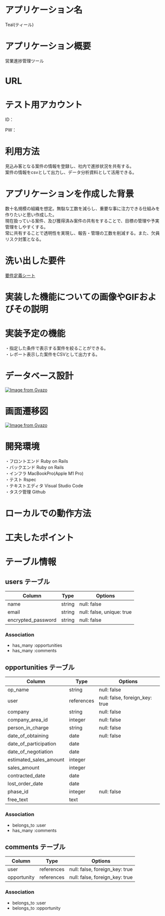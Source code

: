 # アプリケーション名
Teal(ティール)

# アプリケーション概要
営業進捗管理ツール

# URL


# テスト用アカウント
ID：

PW：

# 利用方法
見込み客となる案件の情報を登録し、社内で進捗状況を共有する。  
案件の情報をcsvとして出力し、データ分析資料として活用できる。

# アプリケーションを作成した背景
数十名規模の組織を想定。無駄な工数を減らし、重要な事に注力できる仕組みを作りたいと思い作成した。  
現在扱っている案件、及び獲得済み案件の共有をすることで、目標の管理や予実管理をしやすくする。  
常に共有することで透明性を実現し、報告・管理の工数を削減する。また、欠員リスク対策となる。

# 洗い出した要件
[要件定義シート](https://docs.google.com/spreadsheets/d/1Hs8RbyDW4XqskhkS3K75mMlFVQYvBkRDmCIq3DJgC0o/edit?usp=sharing)

# 実装した機能についての画像やGIFおよびその説明

# 実装予定の機能
・指定した条件で表示する案件を絞ることができる。  
・レポート表示した案件をCSVとして出力する。

# データベース設計
[![Image from Gyazo](https://i.gyazo.com/f9b02463c22a6fa5f8a766a5d67166f4.png)](https://gyazo.com/f9b02463c22a6fa5f8a766a5d67166f4)

# 画面遷移図
[![Image from Gyazo](https://i.gyazo.com/329d17a264acfa45b9dfc9a098905d84.png)](https://gyazo.com/329d17a264acfa45b9dfc9a098905d84)

# 開発環境
・フロントエンド Ruby on Rails  
・バックエンド Ruby on Rails  
・インフラ MacBookPro(Apple M1 Pro)  
・テスト Rspec  
・テキストエディタ Visual Studio Code  
・タスク管理 Github

# ローカルでの動作方法

# 工夫したポイント


# テーブル情報

## users テーブル

| Column             | Type   | Options                   |
| ------------------ | ------ | ------------------------- |
| name               | string | null: false               |
| email              | string | null: false, unique: true |
| encrypted_password | string | null: false               |

### Association

- has_many :opportunities
- has_many :comments

## opportunities テーブル

| Column                 | Type       | Options                        |
| ---------------------- | ---------- | ------------------------------ |
| op_name                | string     | null: false                    |
| user                   | references | null: false, foreign_key: true |
| company                | string     | null: false                    |
| company_area_id        | integer    | null: false                    |
| person_in_charge       | string     | null: false                    |
| date_of_obtaining      | date       | null: false                    |
| date_of_participation  | date       |                                |
| date_of_negotiation    | date       |                                |
| estimated_sales_amount | integer    |                                |
| sales_amount           | integer    |                                |
| contracted_date        | date       |                                |
| lost_order_date        | date       |                                |
| phase_id               | integer    | null: false                    |
| free_text              | text       |                                |

### Association

- belongs_to :user
- has_many   :comments


## comments テーブル

| Column      | Type       | Options                        |
| ----------- | ---------- | ------------------------------ |
| user        | references | null: false, foreign_key: true |
| opportunity | references | null: false, foreign_key: true |

### Association

- belongs_to :user
- belongs_to :opportunity